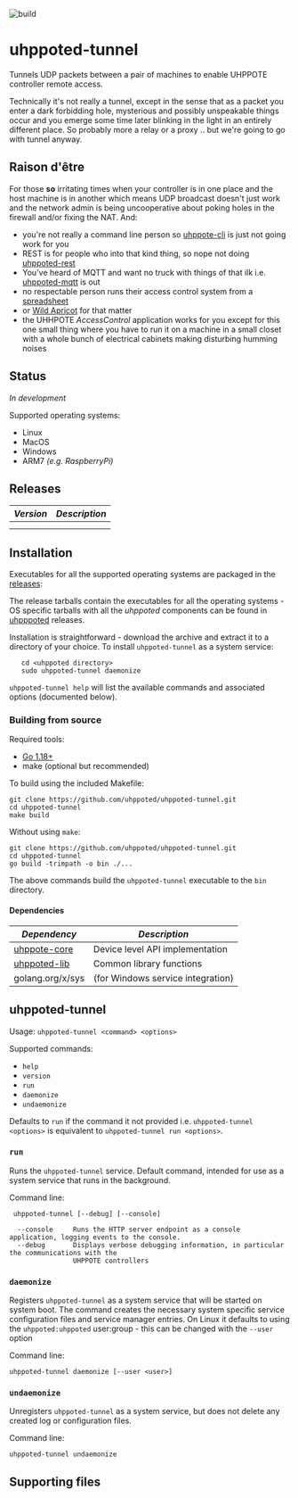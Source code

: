 ![build](https://github.com/uhppoted/uhppoted-tunnel/workflows/build/badge.svg)

# uhppoted-tunnel

Tunnels UDP packets between a pair of machines to enable UHPPOTE controller remote access.

Technically it's not really a tunnel, except in the sense that as a packet you enter a dark
forbidding hole, mysterious and possibly unspeakable things occur and you emerge some time
later blinking in the light in an entirely different place. So probably more a relay or a 
proxy .. but we're going to go with tunnel anyway.

## Raison d'être

For those **so** irritating times when your controller is in one place and the host machine is
in another which means UDP broadcast doesn't just work and the network admin is being uncooperative
about poking holes in the firewall and/or fixing the NAT. And:

- you're not really a command line person so [uhppote-cli](https://github.com/uhppoted/uhppote-cli) is 
  just not going work for you
- REST is for people who into that kind thing, so nope not doing [uhppoted-rest](https://github.com/uhppoted/uhppoted-rest)
- You've heard of MQTT and want no truck with things of that ilk i.e. [uhppoted-mqtt](https://github.com/uhppoted/uhppoted-mqtt)
  is out
- no respectable person runs their access control system from a [spreadsheet](https://github.com/uhppoted/uhppoted-app-sheets) 
- or [Wild Apricot](https://github.com/uhppoted/uhppoted-app-wildapricot) for that matter
- the UHHPOTE _AccessControl_ application works for you except for this one small thing where you
  have to run it on a machine in a small closet with a whole bunch of electrical cabinets making 
  disturbing humming noises

## Status

_In development_

Supported operating systems:
- Linux
- MacOS
- Windows
- ARM7 _(e.g. RaspberryPi)_

## Releases

| *Version* | *Description*                                                                             |
| --------- | ----------------------------------------------------------------------------------------- |
|           |                                                                                           |
|           |                                                                                           |

## Installation

Executables for all the supported operating systems are packaged in the [releases](https://github.com/uhppoted/uhppoted-tunnel/releases):

The release tarballs contain the executables for all the operating systems - OS specific tarballs with all the _uhppoted_ components can be found in [uhpppoted](https://github.com/uhppoted/uhppoted/releases) releases.

Installation is straightforward - download the archive and extract it to a directory of your choice. To install `uhppoted-tunnel` as a system service:
```
   cd <uhppoted directory>
   sudo uhppoted-tunnel daemonize
```

`uhppoted-tunnel help` will list the available commands and associated options (documented below).

### Building from source

Required tools:
- [Go 1.18+](https://go.dev)
- make (optional but recommended)

To build using the included Makefile:

```
git clone https://github.com/uhppoted/uhppoted-tunnel.git
cd uhppoted-tunnel
make build
```

Without using `make`:
```
git clone https://github.com/uhppoted/uhppoted-tunnel.git
cd uhppoted-tunnel
go build -trimpath -o bin ./...
```

The above commands build the `uhppoted-tunnel` executable to the `bin` directory.


#### Dependencies

| *Dependency*                                                            | *Description*                        |
| ----------------------------------------------------------------------- | -------------------------------------|
| [uhppote-core](https://github.com/uhppoted/uhppote-core)                | Device level API implementation      |
| [uhppoted-lib](https://github.com/uhppoted/uhppoted-lib)                | Common library functions             |
| golang.org/x/sys                                                        | (for Windows service integration)    |

## uhppoted-tunnel

Usage: ```uhppoted-tunnel <command> <options>```

Supported commands:

- `help`
- `version`
- `run`
- `daemonize`
- `undaemonize`

Defaults to `run` if the command it not provided i.e. ```uhppoted-tunnel <options>``` is equivalent to 
```uhppoted-tunnel run <options>```.

### `run`

Runs the `uhppoted-tunnel` service. Default command, intended for use as a system service that runs in the 
background. 

Command line:

` uhppoted-tunnel [--debug] [--console]`

```
  --console     Runs the HTTP server endpoint as a console application, logging events to the console.
  --debug       Displays verbose debugging information, in particular the communications with the 
                UHPPOTE controllers
```

### `daemonize`

Registers `uhppoted-tunnel` as a system service that will be started on system boot. The command creates the necessary
system specific service configuration files and service manager entries. On Linux it defaults to using the 
`uhppoted:uhppoted` user:group - this can be changed with the `--user` option

Command line:

`uhppoted-tunnel daemonize [--user <user>]`

### `undaemonize`

Unregisters `uhppoted-tunnel` as a system service, but does not delete any created log or configuration files. 

Command line:

`uhppoted-tunnel undaemonize `

## Supporting files

